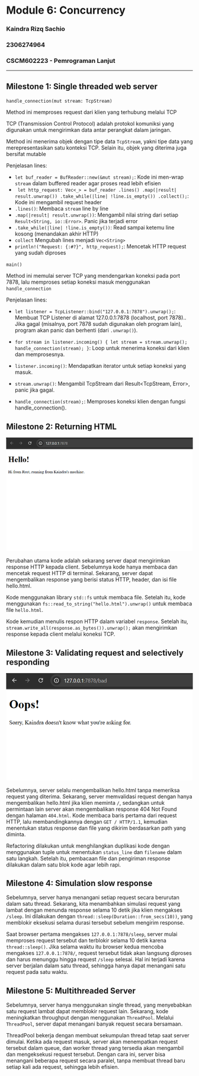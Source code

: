 # Module 6: Concurrency

### Kaindra Rizq Sachio
### 2306274964   
### CSCM602223 - Pemrograman Lanjut

---

## Milestone 1: Single threaded web server

`handle_connection(mut stream: TcpStream)`

Method ini memproses request dari klien yang terhubung melalui TCP

TCP (Transmission Control Protocol) adalah protokol komuniksi yang digunakan untuk mengirimkan data antar perangkat dalam jaringan.

Method ini menerima objek dengan tipe data `TcpStream`, yakni tipe data yang merepresentasikan satu konteksi TCP. Selain itu, objek yang diterima juga bersifat mutable

Penjelasan lines:

- `let buf_reader = BufReader::new(&mut stream);`: Kode ini men-wrap `stream` dalam buffered reader agar proses read lebih efisien
- ` let http_request: Vec<_> = buf_reader
        .lines()
        .map(|result| result.unwrap())
        .take_while(|line| !line.is_empty())
        .collect();`: Kode ini mengambil request header
- `.lines()`: Membaca  `stream` line by line
- `.map(|result| result.unwrap())`: Mengambil nilai string dari setiap `Result<String, io::Error>`. Panic jika terjadi error
- `.take_while(|line| !line.is_empty())`: Read sampai ketemu line kosong (menandakan akhir HTTP)
- `collect` Mengubah lines menjadi `Vec<String>`
- `println!("Request: {:#?}", http_request);`: Mencetak HTTP request yang sudah diproses

`main()`

Method ini memulai server TCP yang mendengarkan koneksi pada port 7878, lalu memproses setiap koneksi masuk menggunakan `handle_connection`

Penjelasan lines:
- `let listener = TcpListener::bind("127.0.0.1:7878").unwrap();`: Membuat TCP Listener di alamat 127.0.0.1:7878 (localhost, port 7878).. Jika gagal (misalnya, port 7878 sudah digunakan oleh program lain), program akan panic dan berhenti (dari `.unwrap()`).

- `for stream in listener.incoming() {
    let stream = stream.unwrap();
    handle_connection(stream);
}`: Loop untuk menerima koneksi dari klien dan memprosesnya.

- `listener.incoming()`: Mendapatkan iterator untuk setiap koneksi yang masuk.

- `stream.unwrap()`: Mengambil TcpStream dari Result<TcpStream, Error>, panic jika gagal.

- `handle_connection(stream);`: Memproses koneksi klien dengan fungsi handle_connection().

## Milestone 2: Returning HTML

![Screenshot Milestone 2](readme_images/milestones_2.png)

Perubahan utama kode adalah sekarang server dapat mengirimkan response HTTP kepada client. Sebelumnya kode hanya membaca dan mencetak request HTTP di terminal. Sekarang, server dapat mengembalikan response yang berisi status HTTP, header, dan isi file hello.html.

Kode menggunakan library `std::fs` untuk membaca file. Setelah itu, kode menggunakan `fs::read_to_string("hello.html").unwrap()` untuk membaca file `hello.html`. 

 Kode kemudian menulis respon HTTP dalam variabel `response`. Setelah itu, `    stream.write_all(response.as_bytes()).unwrap();` akan mengirimkan response kepada client melalui koneksi TCP.

## Milestone 3: Validating request and selectively responding

![Screenshot Milestone 3](readme_images/milestones_3.png)


Sebelumnya, server selalu mengembalikan hello.html tanpa memeriksa request yang diterima. Sekarang, server memvalidasi request dengan hanya mengembalikan hello.html jika klien meminta `/`, sedangkan untuk permintaan lain server akan mengembalikan response 404 Not Found dengan halaman `404.html`. Kode membaca baris pertama dari request HTTP, lalu membandingkannya dengan `GET / HTTP/1.1`, kemudian menentukan status response dan file yang dikirim berdasarkan path yang diminta.

Refactoring dilakukan untuk menghilangkan duplikasi kode dengan menggunakan tuple untuk menentukan `status_line` dan `filename` dalam satu langkah. Setelah itu, pembacaan file dan pengiriman response dilakukan dalam satu blok kode agar lebih rapi.

## Milestone 4: Simulation slow response
Sebelumnya, server hanya menangani setiap request secara berurutan dalam satu thread. Sekarang, kita menambahkan simulasi request yang lambat dengan menunda response selama 10 detik jika klien mengakses `/sleep`. Ini dilakukan dengan `thread::sleep(Duration::from_secs(10))`, yang memblokir eksekusi selama durasi tersebut sebelum mengirim response.

Saat browser pertama mengakses `127.0.0.1:7878/sleep`, server mulai memproses request tersebut dan terblokir selama 10 detik karena `thread::sleep()`. Jika selama waktu itu browser kedua mencoba mengakses `127.0.0.1:7878/`, request tersebut tidak akan langsung diproses dan harus menunggu hingga request `/sleep` selesai. Hal ini terjadi karena server berjalan dalam satu thread, sehingga hanya dapat menangani satu request pada satu waktu.

## Milestone 5: Multithreaded Server

Sebelumnya, server hanya menggunakan single thread, yang menyebabkan satu request lambat dapat memblokir request lain. Sekarang, kode meningkatkan throughput dengan menggunakan `ThreadPool`. Melalui `ThreadPool`, server dapat menangani banyak request secara bersamaan.

ThreadPool bekerja dengan membuat sekumpulan thread tetap saat server dimulai. Ketika ada request masuk, server akan menempatkan request tersebut dalam queue, dan worker thread yang tersedia akan mengambil dan mengeksekusi request tersebut. Dengan cara ini, server bisa menangani beberapa request secara paralel, tanpa membuat thread baru setiap kali ada request, sehingga lebih efisien.